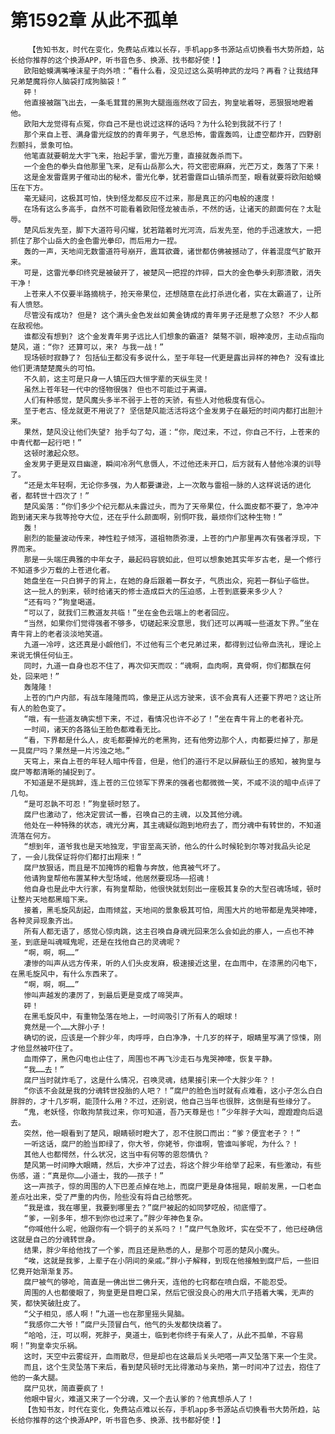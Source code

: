 # 第1592章 从此不孤单
        【告知书友，时代在变化，免费站点难以长存，手机app多书源站点切换看书大势所趋，站长给你推荐的这个换源APP，听书音色多、换源、找书都好使！】
       欧阳蛤蟆满嘴唾沫星子向外喷：“看什么看，没见过这么英明神武的龙吗？再看？让我结拜兄弟楚魔将你人脑袋打成狗脑袋！”
       砰！
       他直接被踹飞出去，一条毛茸茸的黑狗大腿迤迤然收了回去，狗皇呲着呀，恶狠狠地瞪着他。
       欧阳大龙觉得有点冤，你自己不是也说过这样的话吗？为什么轮到我就不行了！
       那个来自上苍、满身雷光绽放的的青年男子，气息恐怖，雷霆轰鸣，让虚空都炸开，四野剧烈颤抖，景象可怕。
       他笔直就要朝龙大宇飞来，抬起手掌，雷光万重，直接就轰杀而下。
       一个金色的拳头自他那里飞来，足有山岳那么大，符文密密麻麻，光芒万丈，轰落了下来！
       这是金发雷霆男子催动出的秘术，雷光化拳，犹若雷霆巨山镇杀而至，眼看就要将欧阳蛤蟆压在下方。
       毫无疑问，这极其可怕，快到怪龙都反应不过来，那是真正的闪电般的速度！
       在场有这么多高手，自然不可能看着欧阳怪龙被击杀，不然的话，让诸天的颜面何在？太耻辱。
       楚风后发先至，脚下大道符号闪耀，犹若踏着时光河流，后发先至，他的手迅速放大，一把抓住了那个山岳大的金色雷光拳印，而后用力一捏。
       轰的一声，天地间无数雷道符号崩开，震耳欲聋，诸世都仿佛被撼动了，伴着混度气扩散开来。
       可是，这雷光拳印终究是被破开了，被楚风一把捏的炸碎，巨大的金色拳头刹那溃散，消失干净！
       上苍来人不仅要半路摘桃子，抢天帝果位，还想随意在此打杀进化者，实在太霸道了，让所有人愤怒。
       尽管没有成功? 但是? 这个满头金色发丝如黄金铸成的青年男子还是惹了众怒? 不少人都在敌视他。
       谁都没有想到? 这个金发青年男子远比人们想象的霸道? 桀骜不驯，眼神凌厉，主动点指向楚风，道：“你? 还算可以，来? 与我一战！”
       现场顿时寂静了? 包括仙王都没有多说什么，至于年轻一代更是露出异样的神色? 没有谁比他们更清楚楚魔头的可怕。
       不久前，这主可是只身一人镇压四大恒字辈的天纵生灵！
       虽然上苍年轻一代中的怪物很强? 但也不可能过于离谱。
       人们有种感觉，楚风魔头多半不弱于上苍的天骄，有些人对他极度有信心。
       至于老古、怪龙就更不用说了? 坚信楚风能活活将这个金发男子在最短的时间内都打出胆汁来。
       果然，楚风没让他们失望? 抬手勾了勾，道：“你，爬过来，不过，你自己不行，上苍来的中青代都一起行吧！”
       这顿时激起众怒。
       金发男子更是双目幽邃，瞬间冷冽气息慑人，不过他还未开口，后方就有人替他冷漠的训导了。
       “还是太年轻啊，无论你多强，为人都要谦逊，上一次敢与雷祖一脉的人这样说话的进化者，都转世十四次了！”
       楚风奚落：“你们多少个纪元都从未露过头，而为了天帝果位，什么面皮都不要了，急冲冲跑到诸天来与我等抢夺大位，还在乎什么颜面啊，别恫吓我，最烦你们这种生物！”
       轰！
       剧烈的能量波动传来，神性粒子倾泻，道祖物质弥漫，上苍的门户那里再次有强者浮现，下界而来。
       那是一头端庄典雅的中年女子，最起码容貌如此，但可以想象她其实年岁古老，是一个修行不知道多少万载的上苍进化者。
       她盘坐在一只白狮子的背上，在她的身后跟着一群女子，气质出众，宛若一群仙子临世。
       这一批人的到来，顿时给诸天的修士造成巨大的压迫感，上苍到底要来多少人？
       “还有吗？”狗皇喝道。
       “可以了，就我们三教道友共临！”坐在金色云端上的老者回应。
       “当然，如果你们觉得强者不够多，切磋起来没意思，我们还可以再喊一些道友下界。”坐在青牛背上的老者淡淡地笑道。
       九道一冷哼，这还真是小觑他们，不过他有三个老兄弟过来，都得到过仙帝血洗礼，理论上来说无惧任何仙王。
       同时，九道一自身也忍不住了，再次仰天而叹：“魂啊，血肉啊，真骨啊，你们都飘在何处，回来吧！”
       轰隆隆！
       上苍的门户内部，有战车隆隆而鸣，像是正从远方驶来，该不会真有人还要下界吧？这让所有人的脸色变了。
       “哦，有一些道友确实想下来，不过，看情况也许不必了！”坐在青牛背上的老者补充。
       一时间，诸天的各路仙王脸色都难看无比。
       “看，下界都是什么人，皮毛都要掉光的老黑狗，还有他旁边那个人，肉都要烂掉了，那是一具腐尸吗？果然是一片污浊之地。”
       天穹上，来自上苍的年轻人暗中传音，但是，他们的道行不足以屏蔽仙王的感知，被狗皇与腐尸等都清晰的捕捉到了。
       不知道是不是挑衅，连上苍的三位领军下界来的强者也都微微一笑，不咸不淡的暗中点评了几句。
       “是可忍孰不可忍！”狗皇顿时怒了。
       腐尸也激动了，他决定尝试一番，召唤自己的主魂，以及其他分魂。
       他处在一种特殊的状态，魂光分离，其主魂疑似跑到地府去了，而分魂中有转世的，不知道流落在何方。
       “想到年，道爷我也是天地独宠，宇宙至高天骄，他么的什么时候轮到尔等对我品头论足了，一会儿我保证将你们都打出翔来！”
       腐尸放狠话，而且是不加掩饰的粗鲁与奔放，他真被气坏了。
       他请狗皇帮他布置某种大型场域，他居然要现场——招魂！
       他自身也是此中大行家，有狗皇帮助，他很快就划刻出一座极其复杂的大型召魂场域，顿时让整片天地都黑暗下来。
       接着，黑毛旋风刮起，血雨倾盆，天地间的景象极其可怕，周围大片的地带都是鬼哭神嚎，各种灵异现象齐出。
       所有人都无语了，感觉心惊肉跳，这主召唤自身魂光回来怎么会如此的瘆人，一点也不神圣，到底是叫魂喊鬼呢，还是在找他自己的灵魂呢？
       “啊，啊，啊……”
       凄惨的叫声从远方传来，听的人们头皮发麻，极速接近这里，在血雨中，在漆黑的闪电下，在黑毛旋风中，有什么东西来了。
       “啊，啊，啊……”
       惨叫声越发的凄厉了，到最后更是变成了啼哭声。
       砰！
       在黑毛旋风中，有重物坠落在地上，一时间吸引了所有人的眼球！
       竟然是一个……大胖小子！
       确切的说，应该是一个胖少年，肉呼呼，白白净净，十几岁的样子，眼睛里写满了惊悚，刚才他显然被吓住了。
       血雨停了，黑色闪电也止住了，周围也不再飞沙走石与鬼哭神嚎，恢复平静。
       “我……去！”
       腐尸当时就炸毛了，这是什么情况，召唤灵魂，结果接引来一个大胖少年？！
       “你该不会就是我的分魂转世投胎的人吧？！”腐尸的脸色当时就有点难看，这小子怎么白白胖胖的，才十几岁啊，能顶什么用？不过，还别说，他自己当年也很胖，这倒是有些缘分了。
       “鬼，老妖怪，你敢拘禁我过来，你可知道，吾乃天尊是也！”少年胖子大叫，蹬蹬蹬向后退去。
       突然，他一眼看到了楚风，眼睛顿时瞪大了，忍不住脱口而出：“爹？便宜老子？！”
       一听这话，腐尸的脸当即绿了，你大爷，你姥爷，你谁啊，管谁叫爹呢，为什么？！
       其他人也都愕然，什么状况，这当中有何等的恩怨情仇？
       楚风第一时间睁大眼睛，然后，大步冲了过去，将这个胖少年给举了起来，有些激动，有些伤感，道：“真是你……小道士，我的——孩子！”
       这一声孩子，惊的周围的人下巴差点掉在地上，而腐尸更是身体摇晃，眼前发黑，一口老血差点吐出来，受了严重的内伤，险些没有将自己给憋死。
       “我是谁，我在哪里，我要到哪里去？”腐尸被起的如同梦呓般，彻底懵了。
       “爹，一别多年，想不到你也过来了。”胖少年神色复杂。
       “你喊他什么呢，他跟你有一个铜子的关系吗？！”腐尸气急败坏，实在受不了，他已经确信这就是自己的分魂转世身。
       结果，胖少年给他找了一个爹，而且还是熟悉的人，是那个可恶的楚风小魔头。
       “唉，这就是我爹，上辈子在小阴间的亲戚。”胖小子解释，到现在他接触到腐尸后，一些旧忆竟开始渐渐复苏。
       腐尸被气的够呛，简直是一佛出世二佛升天，连他的七窍都在喷白烟，不能忍受。
       周围的人也都傻眼了，狗皇更是目瞪口呆，然后它很没良心的用大爪子捂着大嘴，无声的笑，都快笑破肚皮了。
       “父子相见，感人啊！”九道一也在那里摇头晃脑。
       “我感你二大爷！”腐尸头顶冒白气，他气的头发都快烧着了。
       “哈哈，汪，可以啊，死胖子，臭道士，临到老你终于有亲人了，从此不孤单，不容易啊！”狗皇幸灾乐祸。
       这时，天空中云雾绽开，血雨散尽，但是却也在这最后关头吧嗒一声又坠落下来一个生灵。
       而且，这个生灵坠落下来后，看到楚风顿时无比得激动与亲热，第一时间冲了过去，抱住了他的一条大腿。
       腐尸见状，简直要疯了！
       他眼中冒火，难道又来了一个分魂，又一个去认爹的？他真想杀人了！
       【告知书友，时代在变化，免费站点难以长存，手机app多书源站点切换看书大势所趋，站长给你推荐的这个换源APP，听书音色多、换源、找书都好使！】